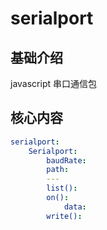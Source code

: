 # serialport

## 基础介绍

javascript 串口通信包

## 核心内容
```yaml
serialport:
    Serialport:
        baudRate:
        path:
        ---
        list():
        on():
            data:
        write():
```